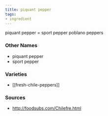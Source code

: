 ```yaml
---
title: piquant pepper
tags:
- ingredient
---
```

piquant pepper = sport pepper poblano peppers

### Other Names

* piquant pepper
* sport pepper

### Varieties

* [[fresh-chile-peppers]]

### Sources
* http://foodsubs.com/Chilefre.html
